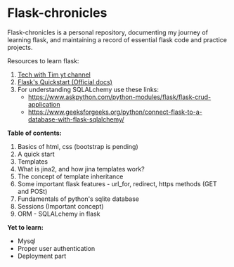 # Flask-chronicles
Flask-chronicles is a personal repository, documenting my journey of learning flask, and maintaining a record of essential flask code and practice projects.

Resources to learn flask:
1. [Tech with Tim yt channel](https://youtube.com/playlist?list=PLzMcBGfZo4-n4vJJybUVV3Un_NFS5EOgX&feature=shared)
2. [Flask's Quickstart (Official docs)](https://flask.palletsprojects.com/en/stable/quickstart/)
3. For understanding SQLALchemy use these links:
    - https://www.askpython.com/python-modules/flask/flask-crud-application
    - https://www.geeksforgeeks.org/python/connect-flask-to-a-database-with-flask-sqlalchemy/

**Table of contents:**
1. Basics of html, css (bootstrap is pending)
2. A quick start
3. Templates
4. What is jina2, and how jina templates work?
5. The concept of template inheritance
6. Some important flask features - url_for, redirect, https methods (GET and POSt)
7. Fundamentals of python's sqlite database
8. Sessions (Important concept)
9. ORM - SQLALchemy in flask

**Yet to learn:**  
* Mysql
* Proper user authentication
* Deployment part
